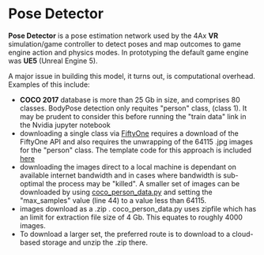 # Pose Detector

__Pose Detector__ is a pose estimation network used by the 4Ax __VR__ simulation/game controller to detect poses and map outcomes to game engine action and 
physics modes. In prototyping the default game engine was __UE5__ (Unreal Engine 5).

A major issue in building this model, it turns out, is computational overhead. Examples of this include:
* __COCO 2017__ database is more than 25 Gb in size, and comprises 80 classes. BodyPose detection only requites "person" class, (class 1). It may be prudent
  to consider this before running the "train data" link in the Nvidia jupyter notebook
* downloading a single class via [FiftyOne](https://docs.voxel51.com/user_guide/dataset_zoo/datasets.html) requires a download of the FiftyOne API and also
  requires the unwrapping of the 64115 .jpg images for the "person" class. The template code for this approach is included [here](https://github.com/4Ax-Technologies/pose_detector1/blob/unpickme-patch-1/FiftyOne_download.py)
* downloading the images direct to a local machine is dependant on available internet bandwidth and in cases where bandwidth is sub-optimal the process may be
  "killed". A smaller set of images can be downloaded by using [coco_person_data.py](https://github.com/4Ax-Technologies/pose_detector1/blob/unpickme-patch-1/coco_person_data.py)
  and setting the "max_samples" value (line 44) to a value less than 64115.
* images download as a .zip . coco_person_data.py uses zipfile which has an limit for extraction file size of 4 Gb. This equates to roughly 4000 images.
* To download a larger set, the preferred route is to download to a cloud-based storage and unzip the .zip there.
